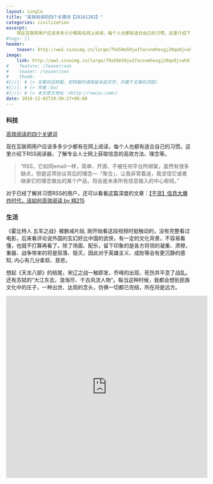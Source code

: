 ```yaml
---
layout: single
title: "高效阅读的四个关键词【20161202】"
categories: civilization
excerpt:
    现在互联网用户应该多多少少都有在网上阅读，每个人也都有适合自己的习惯。这里介绍下RSS阅读器，了解专业人士网上获取信息的高效方法、理念等。
#tags: []
header:
    teaser: http://ww1.sinaimg.cn/large/79a50e50jw1facsnmhevgj20qo0jvahd.jpg
image:
    link: http://ww1.sinaimg.cn/large/79a50e50jw1facsnmhevgj20qo0jvahd.jpg
#    feature: /teaser/xxx
#    teaser: /teaser/xxx
#    thumb:
#[//]: # (> 文章欢迎转载，但转载时请保留本段文字，并置于文章的顶部)
#[//]: # (> 作者：bo)
#[//]: # (> 本文原文地址：<http://rwxin.com>)
date: 2016-12-02T20:50:27+08:00
---
```



### 科技

[高效阅读的四个关键词](http://xychen.me/think/the-efficient-reading-methodology)

现在互联网用户应该多多少少都有在网上阅读，每个人也都有适合自己的习惯。这里介绍下RSS阅读器，了解专业人士网上获取信息的高效方法、理念等。

>“RSS，它如同email一样，简单、开源、不被任何平台所绑架，虽然有很多缺点，但是这项协议背后的理念—「聚合」，让我非常着迷，我坚信它或者继承它的理念做出的某个产品，将会是未来所有信息输入的中心枢纽。”

对于已经了解并习惯RSS的用户，还可以看看这篇深度的文章：[【干货】信息大爆炸时代，该如何高效阅读 by 翔215](http://www.jianshu.com/p/a304318d27dc)

### 生活

《霍比特人 五军之战》被删减片段, 刚开始看这段视频时挺触动的，没有完整看过电影，后来看评论说外国的玄幻好比中国的武侠，有一定的文化背景，不容易看懂，也就不打算再看了。除了场面、配乐，留下印象的是各方将领的凝重、肃穆，重器、战争带来的将是殒落、毁灭，因此对于英雄主义、成败等会有更沉静的感知, 内心有几分柔软、慈悲。

想起《天龙八部》的结尾，宋辽之战一触即发，乔峰的出现、死伤并平息了战乱。还有苏轼的“大江东去，浪淘尽、千古风流人物”。每当这种时候，我都会想到民族文化中的庄子，一种出世、达观的念头，仿佛一切都已完结，所在将是远方。

<iframe width="550" height="498" src="http://www.miaopai.com/show/1DFMS3saZT3dZUTC4H5GxQ__.htm" frameborder="0" allowfullscreen="allowfullscreen"></iframe>
